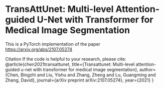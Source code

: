 # TransAttUnet: Multi-level Attention-guided U-Net with Transformer for Medical Image Segmentation
This is a PyTorch implementation of the paper https://arxiv.org/abs/2107.05274


Citation
If the code is helpful to your research, please cite:
@article{chen2021transattunet,
  title={Transattunet: Multi-level attention-guided u-net with transformer for medical image segmentation},
  author={Chen, Bingzhi and Liu, Yishu and Zhang, Zheng and Lu, Guangming and Zhang, David},
  journal={arXiv preprint arXiv:2107.05274},
  year={2021}
}
